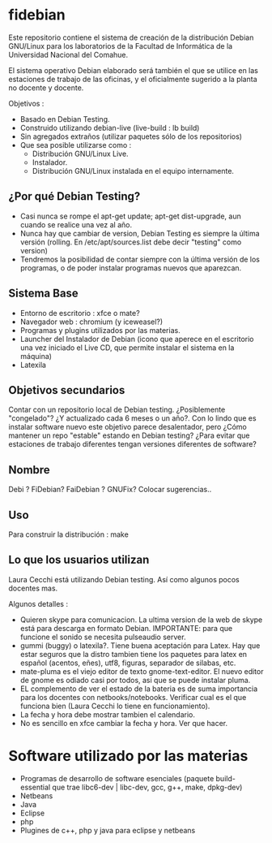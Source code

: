 fidebian
========

Este repositorio contiene el sistema de creación de la distribución Debian
GNU/Linux para los laboratorios de la Facultad de Informática de la Universidad
Nacional del Comahue.

El sistema operativo Debian elaborado será también el que se utilice
en las estaciones de trabajo de las oficinas, y el oficialmente sugerido
a la planta no docente y docente.

Objetivos :

 - Basado en Debian Testing. 
 - Construido utilizando debian-live (live-build : lb build)
 - Sin agregados extraños (utilizar paquetes sólo de los repositorios)
 - Que sea posible utilizarse como :
    * Distribución GNU/Linux Live.
    * Instalador.
    * Distribución GNU/Linux instalada en el equipo internamente.


¿Por qué Debian Testing?
------------------------

* Casi nunca se rompe el apt-get update; apt-get dist-upgrade, 
  aun cuando se realice una vez al año.
* Nunca hay que cambiar de version, Debian Testing es siempre la última
  versión (rolling. En /etc/apt/sources.list debe decir "testing" como version)
* Tendremos la posibilidad de contar siempre con la última versión de 
  los programas, o de poder instalar programas nuevos que aparezcan.


Sistema Base
------------

- Entorno de escritorio : xfce o mate?
- Navegador web : chromium (y iceweasel?)
- Programas y plugins utilizados por las materias.
- Launcher del Instalador de Debian (icono que aperece en el escritorio una vez
  iniciado el Live CD, que permite instalar el sistema en la máquina)
- Latexila


Objetivos secundarios
---------------------

Contar con un repositorio local de Debian testing. ¿Posiblemente "congelado"?
¿Y actualizado cada 6 meses o un año?. Con lo lindo que es instalar software
nuevo este objetivo parece desalentador, pero ¿Cómo mantener un repo
"estable" estando en Debian testing? ¿Para evitar que estaciones de trabajo
diferentes tengan versiones diferentes de software?


Nombre
------

Debi ?
FiDebian?
FaiDebian ?
GNUFix?
Colocar sugerencias..


Uso
---

Para construir la distribución : make



Lo que los usuarios utilizan
----------------------------

Laura Cecchi está utilizando Debian testing. Así como algunos pocos docentes
mas.

Algunos detalles :

- Quieren skype para comunicacion. La ultima version de la web de skype
está para descarga en formato Debian. IMPORTANTE: para que funcione el sonido
se necesita pulseaudio server.
- gummi (buggy) o latexila?. Tiene buena aceptación para Latex. Hay que estar seguros que la distro tambien tiene los paquetes para latex en español (acentos, eñes), utf8, figuras, separador de silabas, etc.
- mate-pluma es el viejo editor de texto gnome-text-editor. El nuevo
  editor de gnome es odiado casi por todos, asi que se puede instalar pluma.
- EL complemento de ver el estado de la bateria es de suma importancia
  para los docentes con netbooks/notebooks. Verificar cual es el que funciona
  bien (Laura Cecchi lo tiene en funcionamiento).
- La fecha y hora debe mostrar tambien el calendario.
- No es sencillo en xfce cambiar la fecha y hora. Ver que hacer.


Software utilizado por las materias
===================================

- Programas de desarrollo de software esenciales (paquete build-essential que trae libc6-dev | libc-dev, gcc, g++, make, dpkg-dev)
- Netbeans
- Java
- Eclipse
- php
- Plugines de c++, php y java para eclipse y netbeans
